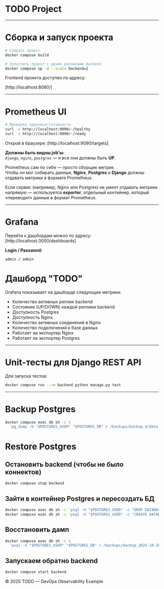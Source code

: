 # TODO Project

---

# Сборка и запуск проекта

```bash
# Собрать проект
docker compose build

# Запустить проект с двумя репликами backend
docker compose up -d --scale backend=2
```

Frontend проекта доступен по адресу:

[http://localhost:8080/]

---

# Prometheus UI

```bash
# Проверка здоровья/готовности
curl -s http://localhost:9090/-/healthy
curl -s http://localhost:9090/-/ready
```

Открой в браузере:
[http://localhost:9090/targets]

**Должны быть видны job'ы:**  
`django`, `nginx`, `postgres` — и все они должны быть **UP**.

Prometheus сам по себе — просто сборщик метрик.  
Чтобы он мог собирать данные, **Nginx**, **Postgres** и **Django** должны отдавать метрики в формате Prometheus.

Если сервис (например, Nginx или Postgres) не умеет отдавать метрики напрямую — используется **exporter**, отдельный контейнер, который «переводит» данные в формат Prometheus.

---

# Grafana

Перейти к дашбордам можно по адресу:  
[http://localhost:3000/dashboards]

**Login / Password:**  
```
admin / admin
```

# Дашборд "TODO"

Grafana показывает на дашборде следующие метрики:

- Количество активных реплик backend  
- Состояние (UP/DOWN) каждой реплики backend  
- Доступность Postgres  
- Доступность Nginx  
- Количество активных соединений в Nginx  
- Количество подключений к базе данных  
- Работает ли экспортер Nginx  
- Работает ли экспортер Postgres

---

# Unit-тесты для Django REST API

Для запуска тестов:

```bash
docker compose run --rm backend python manage.py test
```
---

# Backup Postgres

```bash
docker compose exec db sh -c \
  'pg_dump -U "$POSTGRES_USER" "$POSTGRES_DB" > /backups/backup_$(date +%Y-%m-%d_%H-%M-%S).sql'
```
# Restore Postgres

## Остановить backend (чтобы не было коннектов)
```bash
docker compose stop backend
```

## Зайти в контейнер Postgres и пересоздать БД
```bash
docker compose exec db sh -c 'psql -U "$POSTGRES_USER" -c "DROP DATABASE IF EXISTS \"$POSTGRES_DB\";"'
docker compose exec db sh -c 'psql -U "$POSTGRES_USER" -c "CREATE DATABASE \"$POSTGRES_DB\" OWNER \"$POSTGRES_USER\";"'
```

## Восстановить дамп
```bash
docker compose exec db sh -c \
  'psql -U "$POSTGRES_USER" "$POSTGRES_DB" < /backups/backup_2025-10-26_19-32-10.sql'
```

## Запускаем обратно backend
```bash
docker compose start backend
```


© 2025 TODO — DevOps Observability Example